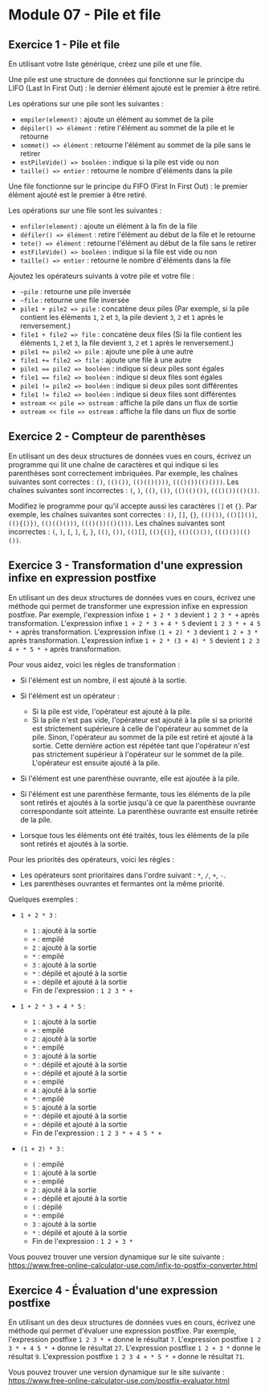 # Module 07 - Pile et file

## Exercice 1 - Pile et file

En utilisant votre liste générique, créez une pile et une file.

Une pile est une structure de données qui fonctionne sur le principe du LIFO (Last In First Out) : le dernier élément ajouté est le premier à être retiré.

Les opérations sur une pile sont les suivantes :

- `empiler(element)` : ajoute un élément au sommet de la pile
- `dépiler() => élément` : retire l'élément au sommet de la pile et le retourne
- `sommet() => élément` : retourne l'élément au sommet de la pile sans le retirer
- `estPileVide() => booléen` : indique si la pile est vide ou non
- `taille() => entier` : retourne le nombre d'éléments dans la pile

Une file fonctionne sur le principe du FIFO (First In First Out) : le premier élément ajouté est le premier à être retiré.

Les opérations sur une file sont les suivantes :

- `enfiler(element)` : ajoute un élément à la fin de la file
- `défiler() => élément` : retire l'élément au début de la file et le retourne
- `tete() => élément` : retourne l'élément au début de la file sans le retirer
- `estFileVide() => booléen` : indique si la file est vide ou non
- `taille() => entier` : retourne le nombre d'éléments dans la file

Ajoutez les opérateurs suivants à votre pile et votre file :

- `~pile` : retourne une pile inversée
- `~file` : retourne une file inversée
- `pile1 + pile2 => pile` : concatène deux piles (Par exemple, si la pile contient les éléments `1`, `2` et `3`, la pile devient `3`, `2` et `1` après le renversement.)
- `file1 + file2 => file` : concatène deux files (Si la file contient les éléments `1`, `2` et `3`, la file devient `3`, `2` et `1` après le renversement.)
- `pile1 += pile2 => pile` : ajoute une pile à une autre
- `file1 += file2 => file` : ajoute une file à une autre
- `pile1 == pile2 => booléen` : indique si deux piles sont égales
- `file1 == file2 => booléen` : indique si deux files sont égales
- `pile1 != pile2 => booléen` : indique si deux piles sont différentes
- `file1 != file2 => booléen` : indique si deux files sont différentes
- `ostream << pile => ostream` : affiche la pile dans un flux de sortie
- `ostream << file => ostream` : affiche la file dans un flux de sortie

## Exercice 2 - Compteur de parenthèses

En utilisant un des deux structures de données vues en cours, écrivez un programme qui lit une chaîne de caractères et qui indique si les parenthèses sont correctement imbriquées. Par exemple, les chaînes suivantes sont correctes : `()`, `(()())`, `(()(()()))`, `((()())(()()))`. Les chaînes suivantes sont incorrectes : `(`, `)`, `(()`, `())`, `(()(()())`, `((()())(()())`.

Modifiez le programme pour qu'il accepte aussi les caractères `[]` et `{}`. Par exemple, les chaînes suivantes sont correctes : `()`, `[]`, `{}`, `(()())`, `(()[]())`, `((){()})`, `(()(()()))`, `((()())(()()))`. Les chaînes suivantes sont incorrectes : `(`, `)`, `[`, `]`, `{`, `}`, `(()`, `())`, `(()[]`, `((){()}`, `(()(()())`, `((()())(()())`.

## Exercice 3 - Transformation d'une expression infixe en expression postfixe

En utilisant un des deux structures de données vues en cours, écrivez une méthode qui permet de transformer une expression infixe en expression postfixe. Par exemple, l'expression infixe `1 + 2 * 3` devient `1 2 3 * +` après transformation. L'expression infixe `1 + 2 * 3 + 4 * 5` devient `1 2 3 * + 4 5 * +` après transformation. L'expression infixe `(1 + 2) * 3` devient `1 2 + 3 *` après transformation. L'expression infixe `1 + 2 * (3 + 4) * 5` devient `1 2 3 4 + * 5 * +` après transformation.

Pour vous aidez, voici les règles de transformation :

- Si l'élément est un nombre, il est ajouté à la sortie.
- Si l'élément est un opérateur :

  - Si la pile est vide, l'opérateur est ajouté à la pile.
  - Si la pile n'est pas vide, l'opérateur est ajouté à la pile si sa priorité est strictement supérieure à celle de l'opérateur au sommet de la pile. Sinon, l'opérateur au sommet de la pile est retiré et ajouté à la sortie. Cette dernière action est répétée tant que l'opérateur n'est pas strictement supérieur à l'opérateur sur le sommet de la pile. L'opérateur est ensuite ajouté à la pile.

- Si l'élément est une parenthèse ouvrante, elle est ajoutée à la pile.
- Si l'élément est une parenthèse fermante, tous les éléments de la pile sont retirés et ajoutés à la sortie jusqu'à ce que la parenthèse ouvrante correspondante soit atteinte. La parenthèse ouvrante est ensuite retirée de la pile.
- Lorsque tous les éléments ont été traités, tous les éléments de la pile sont retirés et ajoutés à la sortie.

Pour les priorités des opérateurs, voici les règles :

- Les opérateurs sont prioritaires dans l'ordre suivant : `*`, `/`, `+`, `-`.
- Les parenthèses ouvrantes et fermantes ont la même priorité.

Quelques exemples :

- `1 + 2 * 3` :

  - `1` : ajouté à la sortie
  - `+` : empilé
  - `2` : ajouté à la sortie
  - `*` : empilé
  - `3` : ajouté à la sortie
  - `*` : dépilé et ajouté à la sortie
  - `+` : dépilé et ajouté à la sortie
  - Fin de l'expression : `1 2 3 * +`

- `1 + 2 * 3 + 4 * 5` :

  - `1` : ajouté à la sortie
  - `+` : empilé
  - `2` : ajouté à la sortie
  - `*` : empilé
  - `3` : ajouté à la sortie
  - `*` : dépilé et ajouté à la sortie
  - `+` : dépilé et ajouté à la sortie
  - `+` : empilé
  - `4` : ajouté à la sortie
  - `*` : empilé
  - `5` : ajouté à la sortie
  - `*` : dépilé et ajouté à la sortie
  - `+` : dépilé et ajouté à la sortie
  - Fin de l'expression : `1 2 3 * + 4 5 * +`

- `(1 + 2) * 3` :

  - `(` : empilé
  - `1` : ajouté à la sortie
  - `+` : empilé
  - `2` : ajouté à la sortie
  - `+` : dépilé et ajouté à la sortie
  - `(` : dépilé
  - `*` : empilé
  - `3` : ajouté à la sortie
  - `*` : dépilé et ajouté à la sortie
  - Fin de l'expression : `1 2 + 3 *`

Vous pouvez trouver une version dynamique sur le site suivante : https://www.free-online-calculator-use.com/infix-to-postfix-converter.html

## Exercice 4 - Évaluation d'une expression postfixe

En utilisant un des deux structures de données vues en cours, écrivez une méthode qui permet d'évaluer une expression postfixe. Par exemple, l'expression postfixe `1 2 3 * +` donne le résultat `7`. L'expression postfixe `1 2 3 * + 4 5 * +` donne le résultat `27`. L'expression postfixe `1 2 + 3 *` donne le résultat `9`. L'expression postfixe `1 2 3 4 + * 5 * +` donne le résultat `71`.

Vous pouvez trouver une version dynamique sur le site suivante :
https://www.free-online-calculator-use.com/postfix-evaluator.html